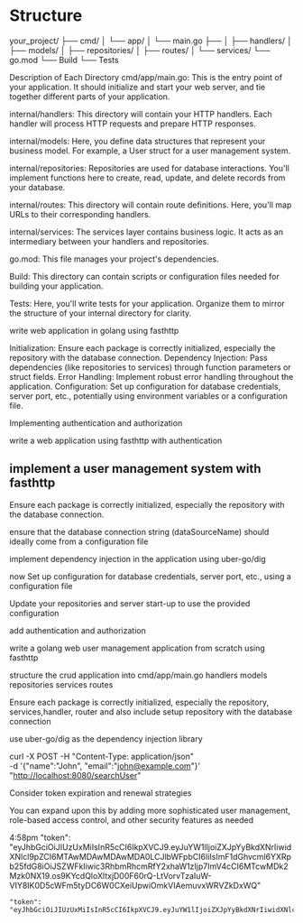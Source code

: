 # Structure

your_project/
├── cmd/
│   └── app/
│       └── main.go
├── 
│   ├── handlers/
│   ├── models/
│   ├── repositories/
│   ├── routes/
│   └── services/
└── go.mod
└── Build
└── Tests

Description of Each Directory
cmd/app/main.go: This is the entry point of your application. It should initialize and start your web server, and tie together different parts of your application.

internal/handlers: This directory will contain your HTTP handlers. Each handler will process HTTP requests and prepare HTTP responses.

internal/models: Here, you define data structures that represent your business model. For example, a User struct for a user management system.

internal/repositories: Repositories are used for database interactions. You'll implement functions here to create, read, update, and delete records from your database.

internal/routes: This directory will contain route definitions. Here, you'll map URLs to their corresponding handlers.

internal/services: The services layer contains business logic. It acts as an intermediary between your handlers and repositories.

go.mod: This file manages your project's dependencies.

Build: This directory can contain scripts or configuration files needed for building your application.

Tests: Here, you'll write tests for your application. Organize them to mirror the structure of your internal directory for clarity.

write web application in golang using fasthttp


Initialization: Ensure each package is correctly initialized, especially the repository with the database connection.
Dependency Injection: Pass dependencies (like repositories to services) through function parameters or struct fields.
Error Handling: Implement robust error handling throughout the application.
Configuration: Set up configuration for database credentials, server port, etc., potentially using environment variables or a configuration file.


Implementing authentication and authorization


write a web application using fasthttp with authentication





implement a user management system with fasthttp
--
Ensure each package is correctly initialized, especially the repository with the database connection.

ensure that the database connection string (dataSourceName) should ideally come from a configuration file

implement dependency injection in the  application using uber-go/dig

now Set up configuration for database credentials, server port, etc., using a configuration file

Update your repositories and server start-up to use the provided configuration

add authentication and authorization





write a golang web user management application from scratch using fasthttp

structure the crud application into
cmd/app/main.go
handlers
models
repositories
services
routes


Ensure each package is correctly initialized, especially the repository, services,handler, router and also include setup repository with the database connection

use uber-go/dig as the dependency injection library



curl -X POST -H "Content-Type: application/json" \
    -d '{"name":"John", "email":"<john@example.com>"}' \
    "<http://localhost:8080/searchUser>"






Consider token expiration and renewal strategies

You can expand upon this by adding more sophisticated user management, role-based access control, and other security features as needed

4:58pm
    "token": "eyJhbGciOiJIUzUxMiIsInR5cCI6IkpXVCJ9.eyJuYW1lIjoiZXJpYyBkdXNrIiwidXNlcl9pZCI6MTAwMDAwMDAwMDA0LCJlbWFpbCI6IiIsImF1dGhvcml6YXRpb25fdG8iOiJSZWFkIiwic3RhbmRhcmRfY2xhaW1zIjp7ImV4cCI6MTcwMDk2Mzk0NX19.os9KYcdQloXltxjD00F60rQ-LtVorvTzaIuW-VIY8IK0D5cWFm5tyDC6W0CXeiUpwiOmkVIAemuvxWRVZkDxWQ"

    "token": "eyJhbGciOiJIUzUxMiIsInR5cCI6IkpXVCJ9.eyJuYW1lIjoiZXJpYyBkdXNrIiwidXNlcl9pZCI6MTAwMDAwMDAwMDA0LCJlbWFpbCI6IiIsImF1dGhvcml6YXRpb25fdG8iOiJSZWFkIiwic3RhbmRhcmRfY2xhaW1zIjp7ImV4cCI6MTcwMDk2Mzk5N319.CrSZuBaezFhyvmdulcoogAQ3iOAllHwOQdbnDj8mSo3adxfRKHvA8VV_btdFPfaAkEHKImyDZp9Op7YOzkRspA"
